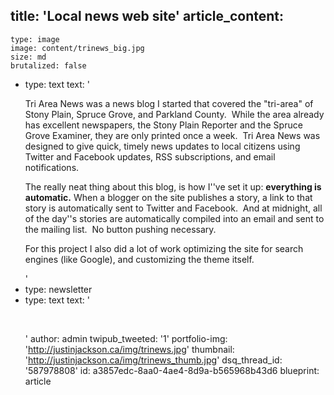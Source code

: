 title: 'Local news web site'
article_content:
  -
    type: image
    image: content/trinews_big.jpg
    size: md
    brutalized: false
  -
    type: text
    text: '<p>Tri Area News was a news blog I started that covered the "tri-area" of Stony Plain, Spruce Grove, and Parkland County.&nbsp; While the area already has excellent newspapers, the Stony Plain Reporter and the Spruce Grove Examiner, they are only printed once a week.&nbsp; Tri Area News was designed to give quick, timely news updates to local citizens using Twitter and Facebook updates, RSS subscriptions, and email notifications.</p><p>The really neat thing about this blog, is how I''ve set it up: <strong>everything is automatic.</strong> When a blogger on the site publishes a story, a link to that story is automatically sent to Twitter and Facebook.&nbsp; And at midnight, all of the day''s stories are automatically compiled into an email and sent to the mailing list.&nbsp; No button pushing necessary.</p><p>For this project I also did a lot of work optimizing the site for search engines (like Google), and customizing the theme itself.</p>'
  -
    type: newsletter
  -
    type: text
    text: '<p><a href="http://trinews.ca"><br></a> </p>'
author: admin
twipub_tweeted: '1'
portfolio-img: 'http://justinjackson.ca/img/trinews.jpg'
thumbnail: 'http://justinjackson.ca/img/trinews_thumb.jpg'
dsq_thread_id: '587978808'
id: a3857edc-8aa0-4ae4-8d9a-b565968b43d6
blueprint: article
